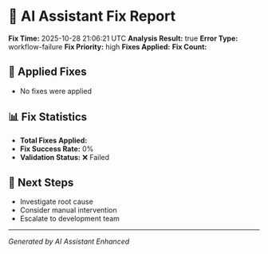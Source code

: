# 🤖 AI Assistant Fix Report

**Fix Time:** 2025-10-28 21:06:21 UTC
**Analysis Result:** true
**Error Type:** workflow-failure
**Fix Priority:** high
**Fixes Applied:** 
**Fix Count:** 

## 🔧 Applied Fixes

- No fixes were applied

## 📊 Fix Statistics

- **Total Fixes Applied:** 
- **Fix Success Rate:** 0%
- **Validation Status:** ❌ Failed

## 🎯 Next Steps

- Investigate root cause
- Consider manual intervention
- Escalate to development team

---
*Generated by AI Assistant Enhanced*
